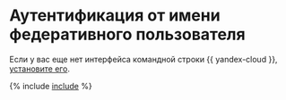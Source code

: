# Аутентификация от имени федеративного пользователя


Если у вас еще нет интерфейса командной строки {{ yandex-cloud }}, [установите его](../install-cli.md).


{% include [include](../../../_includes/cli/auth-federated-user.md) %}

